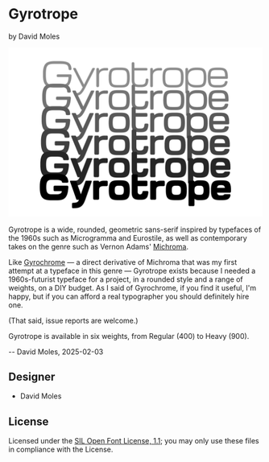 # Gyrotrope

by David Moles

![Sample of Gyrotrope](documentation/image1.png)

Gyrotrope is a wide, rounded, geometric sans-serif inspired by typefaces
of the 1960s such as Microgramma and Eurostile, as well as contemporary
takes on the genre such as Vernon Adams'
[Michroma](https://github.com/vernnobile/Michroma-font).

Like [Gyrochrome](https://github.com/dmoles/gyrochrome-font) — a
direct derivative of Michroma that was my first attempt at a typeface in
this genre — Gyrotrope exists because I needed a 1960s-futurist typeface
for a project, in a rounded style and a range of weights, on a DIY budget.
As I said of Gyrochrome, if you find it useful, I'm happy, but if you can
afford a real typographer you should definitely hire one.

(That said, issue reports are welcome.)

Gyrotrope is available in six weights, from Regular (400) to Heavy (900).

-- David Moles, 2025-02-03

## Designer

- David Moles

## License

Licensed under the [SIL Open Font License, 1.1](http://scripts.sil.org/OFL);
you may only use these files in compliance with the License.
